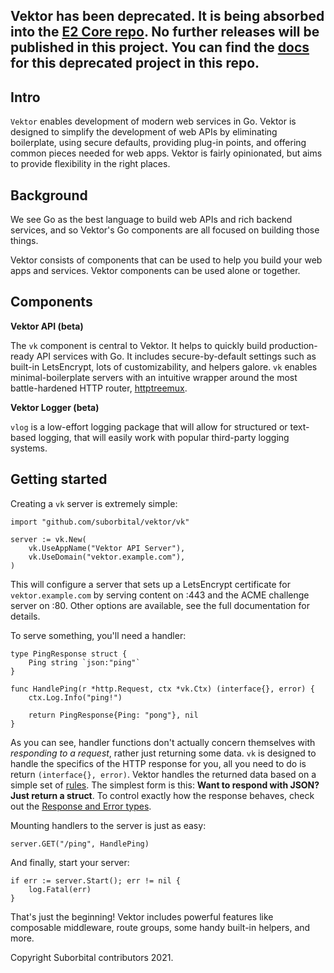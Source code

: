 ## Vektor has been deprecated. It is being absorbed into the [E2 Core repo](https://github.com/suborbital/e2core). No further releases will be published in this project. You can find the [docs](./docs) for this deprecated project in this repo.

## Intro
`Vektor` enables development of modern web services in Go. Vektor is designed to simplify the development of web APIs by eliminating boilerplate, using secure defaults, providing plug-in points, and offering common pieces needed for web apps. Vektor is fairly opinionated, but aims to provide flexibility in the right places.

## Background
We see Go as the best language to build web APIs and rich backend services, and so Vektor's Go components are all focused on building those things. 

Vektor consists of components that can be used to help you build your web apps and services. Vektor components can be used alone or together.

## Components

**Vektor API (beta)**

The `vk` component is central to Vektor. It helps to quickly build production-ready API services with Go. It includes secure-by-default settings such as built-in LetsEncrypt, lots of customizability, and helpers galore. `vk` enables minimal-boilerplate servers with an intuitive wrapper around the most battle-hardened HTTP router, [httptreemux](https://github.com/dimfeld/httptreemux).

**Vektor Logger (beta)**

`vlog` is a low-effort logging package that will allow for structured or text-based logging, that will easily work with popular third-party logging systems.

## Getting started

Creating a `vk` server is extremely simple:
```golang
import "github.com/suborbital/vektor/vk"

server := vk.New(
	vk.UseAppName("Vektor API Server"),
	vk.UseDomain("vektor.example.com"),
)
```
This will configure a server that sets up a LetsEncrypt certificate for `vektor.example.com` by serving content on :443 and the ACME challenge server on :80. Other options are available, see the full documentation for details.

To serve something, you'll need a handler:
```golang
type PingResponse struct {
	Ping string `json:"ping"`
}

func HandlePing(r *http.Request, ctx *vk.Ctx) (interface{}, error) {
	ctx.Log.Info("ping!")

	return PingResponse{Ping: "pong"}, nil
}
```
As you can see, handler functions don't actually concern themselves with _responding to a request_, rather just returning some data. `vk` is designed to handle the specifics of the HTTP response for you, all you need to do is return `(interface{}, error)`. Vektor handles the returned data based on a simple set of [rules](https://github.com/suborbital/vektor/blob/v0.6.0/vk/response.go). The simplest form is this: **Want to respond with JSON? Just return a struct**. To control exactly how the response behaves, check out the [Response and Error types](https://github.com/suborbital/vektor/blob/v0.6.0/vk/response.go).

Mounting handlers to the server is just as easy:
```golang
server.GET("/ping", HandlePing)
```

And finally, start your server:
```golang
if err := server.Start(); err != nil {
	log.Fatal(err)
}
```

That's just the beginning! Vektor includes powerful features like composable middleware, route groups, some handy built-in helpers, and more.

Copyright Suborbital contributors 2021.
